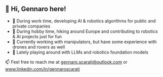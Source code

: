 

## 👋 Hi, Gennaro here!

- 💼 During work time, developing AI & robotics algorithms for public and private companies
- 🧩 During hobby time, hiking around Europe and contributing to robotics & AI projects just for fun
- 🚀 Currently working with manipulators, but have some experience with drones and rovers as well
- 🌱 Lately playing around with LLMs and robotics foundation models

📫 Feel free to reach me at gennaro.scarati@outlook.com or www.linkedin.com/in/gennaroscarati
